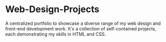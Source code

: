 # Web-Design-Projects
A centralized portfolio to showcase a diverse range of my web design and front-end development work. It's a collection of self-contained projects, each demonstrating my skills in HTML and CSS.
